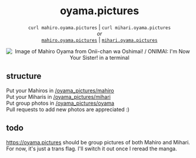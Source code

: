 <h1 align="center">oyama.pictures</h1>

<p align="center">
<code>curl mahiro.oyama.pictures</code> | <code>curl mihari.oyama.pictures</code><br />
<em>or</em><br />
<a href="https://mahiro.oyama.pictures"><code>mahiro.oyama.pictures</code></a> | <a href="https://mihari.oyama.pictures"><code>mihari.oyama.pictures</code></a>
</p>

<p align="center">  
  <img src="https://github.com/nbitzz/oyama.pictures/assets/77242831/02461126-82a9-4ef3-a292-2cf8fa558250" alt="Image of Mahiro Oyama from Onii-chan wa Oshimai! / ONIMAI: I'm Now Your Sister! in a terminal">
</p>

## structure

Put your Mahiros in [/oyama_pictures/mahiro](/oyama_pictures/mahiro)<br />
Put your Miharis in [/oyama_pictures/mihari](/oyama_pictures/mihari)<br />
Put group photos in [/oyama_pictures/oyama](/oyama_pictures/oyama)<br />
Pull requests to add new photos are appreciated :)

## todo

https://oyama.pictures should be group pictures of both Mahiro and Mihari.<br />
For now, it's just a trans flag. I'll switch it out once I reread the manga.
